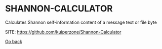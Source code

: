 # SHANNON-CALCULATOR
 
 Calculates Shannon self-information content of a message text or file byte
 
 SITE: https://github.com/kuiperzone/Shannon-Calculator

 [Go back](https://portable-linux-apps.github.io/apps.html)
